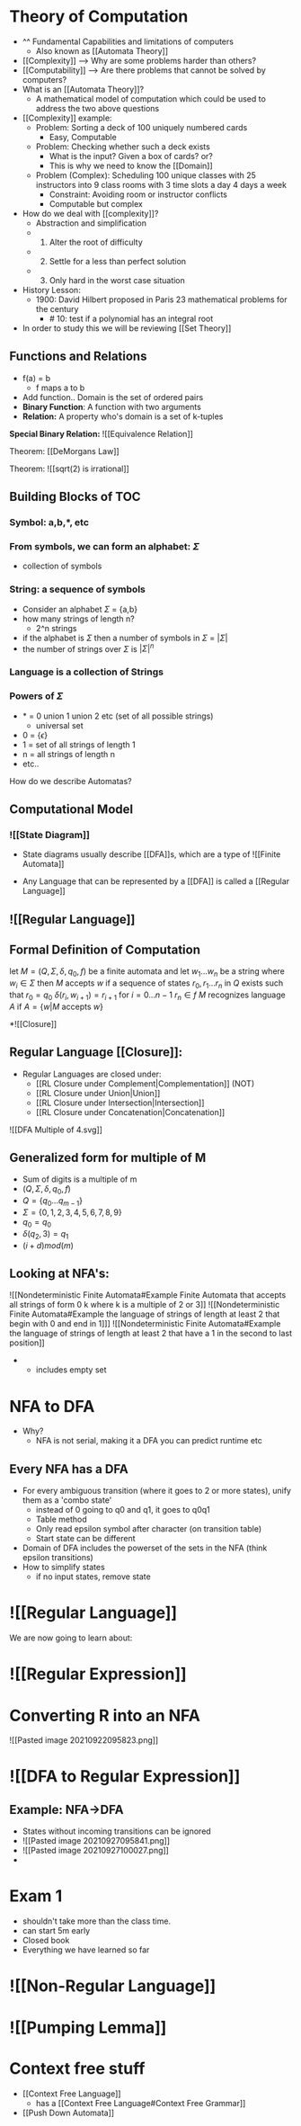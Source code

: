 # Theory of Computation
* ^^ Fundamental Capabilities and limitations of computers
	* Also known as [[Automata Theory]] 
* [[Complexity]] --> Why are some problems harder than others?
* [[Computability]] --> Are there problems that cannot be solved by computers?
* What is an [[Automata Theory]]?
	* A mathematical model of computation which could be used to address the two above questions
* [[Complexity]] example:
	* Problem: Sorting a deck of 100 uniquely numbered cards
		* Easy, Computable
	* Problem: Checking whether such a deck exists
		* What is the input? Given a box of cards? or? 
		* This is why we need to know the [[Domain]]
	* Problem (Complex): Scheduling 100 unique classes with 25 instructors into 9 class rooms with 3 time slots a day 4 days a week
		* Constraint: Avoiding room or instructor conflicts
		* Computable but complex
* How do we deal with [[complexity]]?
	* Abstraction and simplification
	* 1. Alter the root of difficulty
	* 2. Settle for a less than perfect solution
	* 3. Only hard in the worst case situation
* History Lesson:
	* 1900: David Hilbert proposed in Paris 23 mathematical problems for the century
		* \# 10: test if a polynomial has an integral root 
* In order to study this we will be reviewing [[Set Theory]]

## Functions and Relations
* f(a) = b
	* f maps a to b
* Add function.. Domain is the set of ordered pairs
* **Binary Function**: A function with two arguments
* **Relation:** A property who's domain is a set of k-tuples

**Special Binary Relation:** ![[Equivalence Relation]]

Theorem: [[DeMorgans Law]]

Theorem: ![[sqrt(2) is irrational]]


## Building Blocks of TOC
### Symbol: a,b,\*, etc
### From symbols, we can form an alphabet: $\Sigma$  
* collection of symbols

### String: a sequence of symbols

* Consider an alphabet $\Sigma$ = {a,b}
* how many strings of length n?
	* 2^n strings
* if the alphabet is $\Sigma$ then a number of symbols in $\Sigma$ = |$\Sigma$|
* the number of strings over $\Sigma$ is $|\Sigma|^n$ 

### Language is a collection of Strings
### Powers of $\Sigma$
* \* = 0 union 1 union 2 etc (set of all possible strings)
	* universal set
* 0 = {$\epsilon$}
* 1 = set of all strings of length 1
* n = all strings of length n
* etc..


How do we describe Automatas?

## Computational Model
### ![[State Diagram]]

* State diagrams usually describe [[DFA]]s, which are a type of ![[Finite Automata]]

* Any Language that can be represented by a [[DFA]] is called a [[Regular Language]]

## ![[Regular Language]]

## Formal Definition of Computation
let $M=(Q,\Sigma,\delta,q_0,f)$ be a finite automata 
	and let $w_1...w_n$ be a string where $w_i\in\Sigma$
then $M$ accepts $w$ if a sequence of states $r_0,r_1...r_n$ in $Q$ exists such that 
	$r_0=q_0$
	$\delta(r_i,w_{i+1})=r_{i+1}$ for $i=0...n-1$
	$r_n\in f$
$M$ recognizes language $A$ if $A=\{w|M$ accepts $w\}$

*![[Closure]]

## Regular Language [[Closure]]:
* Regular Languages are closed under:
	* [[RL Closure under Complement|Complementation]] (NOT) 
	* [[RL Closure under Union|Union]]
	* [[RL Closure under Intersection|Intersection]]
	* [[RL Closure under Concatenation|Concatenation]]

![[DFA Multiple of 4.svg]]
## Generalized form for multiple of M
* Sum of digits is a multiple of m
* $(Q,\Sigma,\delta,q_0,f)$
* $Q=\{q_0...q_{m-1}\}$
* $\Sigma = \{0,1,2,3,4,5,6,7,8,9\}$
* $q_0=q_0$
* $\delta(q_2,3)=q_1$
* $(i+d)mod(m)$

## Looking at NFA's: 
![[Nondeterministic Finite Automata#Example Finite Automata that accepts all strings of form 0 k where k is a multiple of 2 or 3]] 
![[Nondeterministic Finite Automata#Example the language of strings of length at least 2 that begin with 0 and end in 1]]]
![[Nondeterministic Finite Automata#Example the language of strings of length at least 2 that have a 1 in the second to last position]]

* * includes empty set


# NFA to DFA
* Why?
	* NFA is not serial, making it a DFA you can predict runtime etc

## Every NFA has a DFA
* For every ambiguous transition (where it goes to 2 or more states), unify them as a 'combo state'
	* instead of 0 going to q0 and q1, it goes to q0q1
	* Table method
	* Only read epsilon symbol after character (on transition table)
	* Start state can be different
* Domain of DFA includes the powerset of the sets in the NFA (think epsilon transitions)
* How to simplify states
	* if no input states, remove state


# ![[Regular Language]]

We are now going to learn about:
# ![[Regular Expression]]

# Converting R into an NFA
![[Pasted image 20210922095823.png]]




# ![[DFA to Regular Expression]]

## Example: NFA->DFA
* States without incoming transitions can be ignored
* ![[Pasted image 20210927095841.png]]
* ![[Pasted image 20210927100027.png]]
* 

# Exam 1
* shouldn't take more than the class time. 
* can start 5m early
* Closed book
* Everything we have learned so far


# ![[Non-Regular Language]]


# ![[Pumping Lemma]]



# Context free stuff
* [[Context Free Language]]
	* has a [[Context Free Language#Context Free Grammar]]
* [[Push Down Automata]]



